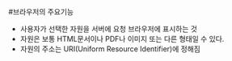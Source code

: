 #브라우저의 주요기능 
  - 사용자가 선택한 자원을 서버에 요청 브라우저에 표시하는 것
  - 자원은 보통 HTML문서이나 PDF나 이미지 또는 다른 형태일 수 있다.
  - 자원의 주소는 URI(Uniform Resource Identifier)에 정해짐
  
